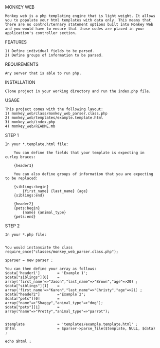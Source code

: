 MONKEY WEB

	Monkey web is a php templating engine that is light weight. It allows you to populate your html templates with data only. This means that there are no control/ternary statement options built into Monkey Web and you would have to ensure that those codes are placed in your application's controller section.

FEATURES

	1) Define individual fields to be parsed.
	2) Define groups of information to be parsed.

REQUIREMENTS

	Any server that is able to run php.


INSTALLATION

	Clone project in your working directory and run the index.php file.


USAGE


	This project comes with the following layout:
	1) monkey_web/class/monkey_web_parser.class.php
	2) monkey_web/templates/example.template.html
	3) monkey_web/index.php
	4) monkey_web/README.mb

STEP 1

	In your *.template.html file:

		You can define the fields that your template is expecting in curley braces:
		
		{header1}

		You can also define groups of information that you are expecting to be replaced:
	
		{siblings:begin}
			{first_name} {last_name} {age}
		{siblings:end}

		{header2}
		{pets:begin}
			{name} {animal_type}
		{pets:end}

STEP 2

	In your *.php file:


	You would instansiate the class
	require_once("classes/monkey_web_parser.class.php");

	$parser = new parser ; 

	You can then define your array as follows:
	$data['header1'] 		= 'Example 1';
	$data["siblings"][0] 	= array('first_name'=>"Jason","last_name"=>"Brown","age"=>20) ;	
	$data["siblings"][1]	= array('first_name'=>"Karen","last_name"=>"Christy","age"=>21) ; 				
	$data["header2"]		="Example 2";
	$data["pets"][0]		= array("name"=>"Shaggy","animal_type"=>"dog"); 
	$data["pets"][1]		= array("name"=>"Pretty","animal_type"=>"parrot");		
		
	
	$template 				= 'templates/example.template.html' ;
	$html 					= $parser->parse_file($template, NULL, $data) ;	

	echo $html ;
